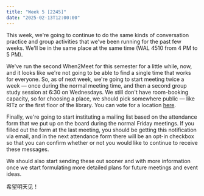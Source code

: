 ```yaml
---
title: "Week 5 [2245]"
date: "2025-02-13T12:00:00"
---
```


This week, we're going to continue to do the same kinds of conversation practice and group activities that we've been running for the past few weeks. We'll be in the same place at the same time (WAL 4510 from 4 PM to 5 PM).

<!--more-->

We've run the second When2Meet for this semester for a little while, now, and it looks like we're not going to be able to find a single time that works for everyone. So, as of next week, we're going to start meeting twice a week — once during the normal meeting time, and then a second group study session at 6:30 on Wednesdays. We still don't have room-booking capacity, so for choosing a place, we should pick somewhere public — like RITz or the first floor of the library. You can vote for a location [here](https://forms.gle/Mu4xpis79CQLYLf86).

Finally, we're going to start instituting a mailing list based on the attendance form that we put up on the board during the normal Friday meetings. If you filled out the form at the last meeting, you should be getting this notification via email, and in the next attendance form there will be an opt-in checkbox so that you can confirm whether or not you would like to continue to receive these messages.

We should also start sending these out sooner and with more information once we start formulating more detailed plans for future meetings and event ideas.

希望明天见！

